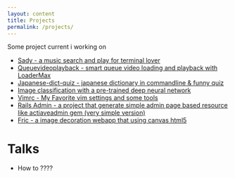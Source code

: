```yaml
---
layout: content
title: Projects
permalink: /projects/
---
```


Some project current i working on
- [Sady - a music search and play for terminal lover](https://github.com/dungntnew/sady)
- [Queuevideoplayback - smart queue video loading and playback with LoaderMax](https://github.com/dungntnew/queuevideoplayback)
- [Japanese-dict-quiz - japanese dictionary in commandline & funny quiz](https://github.com/dungntnew/japanese-dict-quiz)
- [Image classification with a pre-trained deep neural network]()
- [Vimrc - My Favorite vim settings and some tools](https://github.com/dungntnew/vimrc)
- [Rails Admin - a project that generate simple admin page based resource like actiaveadmin gem (very simple version)](https://github.com/dungntnew/admin)
- [Fric - a image decoration webapp that using canvas html5](https://github.com/dungntnew/fric)


# Talks
- How to ????

